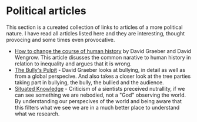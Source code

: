 # Political articles
This section is a cureated collection of links to articles of a more political nature. I have read all
articles listed here and they are interesting, thought provocing and some times even provocative.

* [How to change the course of human history](https://www.eurozine.com/change-course-human-history/)
  by David Graeber and David Wengrow. This article disusses the common narative to human history in relation to
  inequality and argues that it is wrong.
* [The Bully's Pulpit](https://thebaffler.com/salvos/bullys-pulpit) - David Graeber looks at bullying, in detail as well as
  from a global perspecive. And also takes a closer look at the tree parties taking part in bullying, the bully, the bullied
  and the audience.
* [Situated Knowledge](https://www.genus.se/en/wordpost/situated-knowledge/) - Criticism of a sientists preceived nutrallity,
  if we can see something we are nebodied, not a "God" observing the world. By understanding our perspecives of the world and
  being aware that this filters what we see we are in a much better place to understand what we research.
